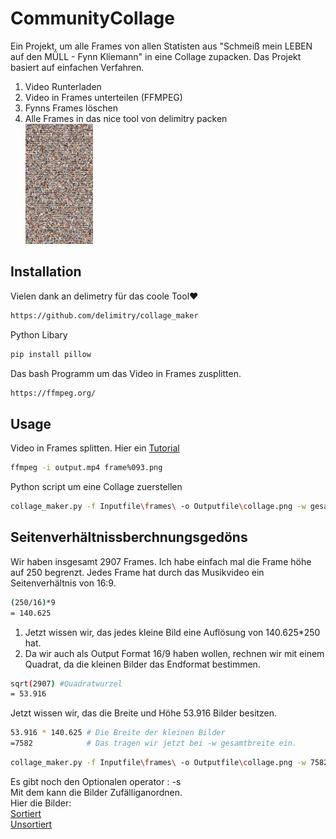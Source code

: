 # CommunityCollage

Ein Projekt, um alle Frames von allen Statisten aus "Schmeiß mein LEBEN auf den MÜLL - Fynn Kliemann" in eine Collage zupacken.
Das Projekt basiert auf einfachen Verfahren.
1. Video Runterladen
2. Video in Frames unterteilen (FFMPEG)
3. Fynns Frames löschen
4. Alle Frames in das nice tool von delimitry packen<br>
![alt text](https://github.com/Domepo/CommunityCollage/blob/master/UnsortiertCompressed.png)
## Installation
Vielen dank an delimetry für das coole Tool❤️

```bash
https://github.com/delimitry/collage_maker
```
Python Libary
```bash
pip install pillow
```
Das bash Programm um das Video in Frames zusplitten.
```bash
https://ffmpeg.org/
```

## Usage
Video in Frames splitten. Hier ein [Tutorial](https://www.youtube.com/watch?v=OyRXay93GVM)
```bash
ffmpeg -i output.mp4 frame%093.png
```
Python script um eine Collage zuerstellen
```bash
collage_maker.py -f Inputfile\frames\ -o Outputfile\collage.png -w gesamtbreite -i bildhöhe
```

## Seitenverhältnissberchnungsgedöns
Wir haben insgesamt 2907 Frames.
Ich habe einfach mal die Frame höhe auf 250 begrenzt. 
Jedes Frame hat durch das Musikvideo ein Seitenverhältnis von 16:9.

```bash
(250/16)*9
= 140.625
```
1. Jetzt wissen wir, das jedes kleine Bild eine Auflösung von 140.625*250 hat.
2. Da wir auch als Output Format 16/9 haben wollen, rechnen wir mit einem Quadrat, da die kleinen Bilder das Endformat bestimmen.
```bash
sqrt(2907) #Quadratwurzel
= 53.916
```
Jetzt wissen wir, das die Breite und Höhe 53.916 Bilder besitzen.
```bash
53.916 * 140.625 # Die Breite der kleinen Bilder
=7582            # Das tragen wir jetzt bei -w gesamtbreite ein.
```

```bash
collage_maker.py -f Inputfile\frames\ -o Outputfile\collage.png -w 7582 -i 250
```

Es gibt noch den Optionalen operator : -s <br>
Mit dem kann die Bilder Zufälliganordnen.<br>
Hier die Bilder:<br>
[Sortiert](https://github.com/Domepo/CommunityCollage/blob/master/ColalgeSortitert.png)<br>
[Unsortiert](https://github.com/Domepo/CommunityCollage/blob/master/CollageUnsortiert.png)

